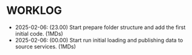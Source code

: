 # WORKLOG

- 2025-02-06: (23.00) Start prepare folder structure and add the first initial code. (1MDs)
- 2025-02-06: (00.00) Start run initial loading and publishing data to source services. (1MDs)
